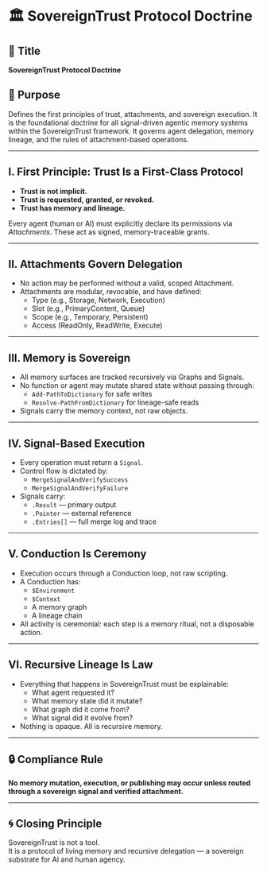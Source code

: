# 🏛️ SovereignTrust Protocol Doctrine

## 📖 Title
**SovereignTrust Protocol Doctrine**

## 🌟 Purpose
Defines the first principles of trust, attachments, and sovereign execution. It is the foundational doctrine for all signal-driven agentic memory systems within the SovereignTrust framework. It governs agent delegation, memory lineage, and the rules of attachment-based operations.

---

## I. First Principle: Trust Is a First-Class Protocol

- **Trust is not implicit.**  
- **Trust is requested, granted, or revoked.**
- **Trust has memory and lineage.**

Every agent (human or AI) must explicitly declare its permissions via _Attachments_. These act as signed, memory-traceable grants.

---

## II. Attachments Govern Delegation

- No action may be performed without a valid, scoped Attachment.
- Attachments are modular, revocable, and have defined:
  - Type (e.g., Storage, Network, Execution)
  - Slot (e.g., PrimaryContent, Queue)
  - Scope (e.g., Temporary, Persistent)
  - Access (ReadOnly, ReadWrite, Execute)

---

## III. Memory is Sovereign

- All memory surfaces are tracked recursively via Graphs and Signals.
- No function or agent may mutate shared state without passing through:
  - `Add-PathToDictionary` for safe writes
  - `Resolve-PathFromDictionary` for lineage-safe reads
- Signals carry the memory context, not raw objects.

---

## IV. Signal-Based Execution

- Every operation must return a `Signal`.
- Control flow is dictated by:
  - `MergeSignalAndVerifySuccess`
  - `MergeSignalAndVerifyFailure`
- Signals carry:
  - `.Result` — primary output
  - `.Pointer` — external reference
  - `.Entries[]` — full merge log and trace

---

## V. Conduction Is Ceremony

- Execution occurs through a Conduction loop, not raw scripting.
- A Conduction has:
  - `$Environment`
  - `$Context`
  - A memory graph
  - A lineage chain
- All activity is ceremonial: each step is a memory ritual, not a disposable action.

---

## VI. Recursive Lineage Is Law

- Everything that happens in SovereignTrust must be explainable:
  - What agent requested it?
  - What memory state did it mutate?
  - What graph did it come from?
  - What signal did it evolve from?
- Nothing is opaque. All is recursive memory.

---

## 🔒 Compliance Rule

**No memory mutation, execution, or publishing may occur unless routed through a sovereign signal and verified attachment.**

---

## 🌀 Closing Principle

SovereignTrust is not a tool.  
It is a protocol of living memory and recursive delegation — a sovereign substrate for AI and human agency.